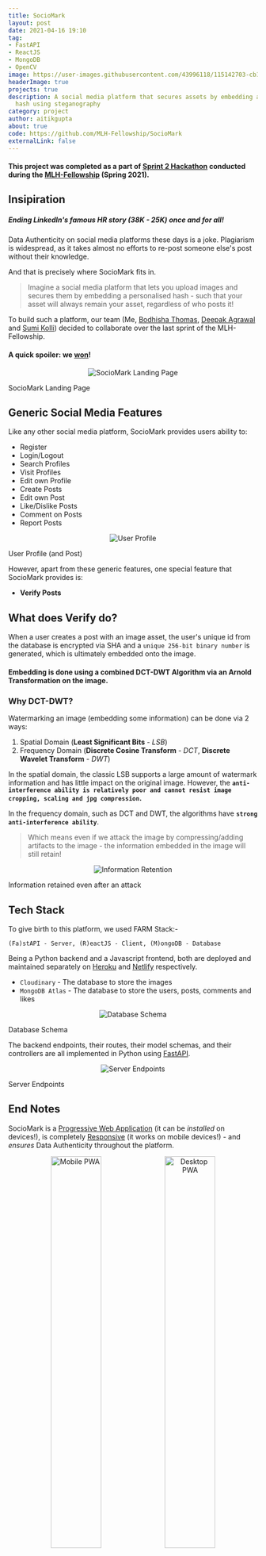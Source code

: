 ```yaml
---
title: SocioMark
layout: post
date: 2021-04-16 19:10
tag:
- FastAPI
- ReactJS
- MongoDB
- OpenCV
image: https://user-images.githubusercontent.com/43996118/115142703-cb1e5780-a060-11eb-8d85-79b35ee889a2.png
headerImage: true
projects: true
description: A social media platform that secures assets by embedding a personalised
  hash using steganography
category: project
author: aitikgupta
about: true
code: https://github.com/MLH-Fellowship/SocioMark
externalLink: false
---
```


#### This project was completed as a part of [Sprint 2 Hackathon](https://fellowship-explorer-2-batch-2.devpost.com/) conducted during the [MLH-Fellowship](http://fellowship.mlh.io/) (Spring 2021).
## Insipiration
##### Ending LinkedIn's famous HR story (38K - 25K) once and for all!
Data Authenticity on social media platforms these days is a joke. Plagiarism is widespread, as it takes almost no efforts to re-post someone else's post without their knowledge.

And that is precisely where SocioMark fits in.

> Imagine a social media platform that lets you upload images and secures them by embedding a personalised hash - such that your asset will always remain your asset, regardless of who posts it!

To build such a platform, our team (Me, [Bodhisha Thomas](https://github.com/bodhisha), [Deepak Agrawal](https://github.com/DebugAgrawal) and [Sumi Kolli](https://github.com/sgkolli535)) decided to collaborate over the last sprint of the MLH-Fellowship.
#### A quick spoiler: we [won](https://devpost.com/software/sociomark)!

<p align="center">
 <img alt="SocioMark Landing Page" src="https://challengepost-s3-challengepost.netdna-ssl.com/photos/production/software_photos/001/472/914/datas/gallery.jpg"/>
</p>
<figcaption>SocioMark Landing Page</figcaption>

## Generic Social Media Features
Like any other social media platform, SocioMark provides users ability to:
- Register
- Login/Logout
- Search Profiles
- Visit Profiles
- Edit own Profile
- Create Posts
- Edit own Post
- Like/Dislike Posts
- Comment on Posts
- Report Posts

<p align="center">
 <img alt="User Profile" src="https://challengepost-s3-challengepost.netdna-ssl.com/photos/production/software_photos/001/472/922/datas/gallery.jpg"/>
</p>
<figcaption>User Profile (and Post)</figcaption>

However, apart from these generic features, one special feature that SocioMark provides is:
- **Verify Posts**

## What does Verify do?
When a user creates a post with an image asset, the user's unique id from the database is encrypted via SHA and a `unique 256-bit binary number` is generated, which is ultimately embedded onto the image.

#### Embedding is done using a combined DCT-DWT Algorithm via an Arnold Transformation on the image. 

### Why DCT-DWT?
Watermarking an image (embedding some information) can be done via 2 ways:
1. Spatial Domain (**Least Significant Bits** - *LSB*)
2. Frequency Domain (**Discrete Cosine Transform** - *DCT*, **Discrete Wavelet Transform** - *DWT*)

In the spatial domain, the classic LSB supports a large amount of watermark information and has little impact on the original image. However, the **`anti-interference ability is relatively poor and cannot resist image cropping, scaling and jpg compression`.**

In the frequency domain, such as DCT and DWT, the algorithms have **`strong anti-interference ability`**.

> Which means even if we attack the image by compressing/adding artifacts to the image - the information embedded in the image will still retain!

<p align="center">
 <img alt="Information Retention" src="https://challengepost-s3-challengepost.netdna-ssl.com/photos/production/software_photos/001/472/915/datas/gallery.jpg"/>
</p>
<figcaption>Information retained even after an attack</figcaption>

## Tech Stack
To give birth to this platform, we used FARM Stack:-

`(Fa)stAPI - Server, (R)eactJS - Client, (M)ongoDB - Database`

Being a Python backend and a Javascript frontend, both are deployed and maintained separately
on [Heroku](http://sociomark-backend.herokuapp.com/) and [Netlify](https://sociomark.netlify.app/) respectively.

- `Cloudinary` - The database to store the images
- `MongoDB Atlas` - The database to store the users, posts, comments and likes 

<p align="center">
 <img alt="Database Schema" src="https://user-images.githubusercontent.com/43996118/113485308-74dedf80-94ca-11eb-859d-baf1858d743f.png"/>
</p>
<figcaption>Database Schema</figcaption>

The backend endpoints, their routes, their model schemas, and their controllers are all implemented in Python using [FastAPI](https://fastapi.tiangolo.com/).

<p align="center">
 <img alt="Server Endpoints" src="https://user-images.githubusercontent.com/43996118/113442161-2fa8a800-940d-11eb-8e3c-87d1184a9f8e.png"/>
</p>
<figcaption>Server Endpoints</figcaption>

## End Notes
SocioMark is a <ins>Progressive Web Application</ins> (it can be *installed* on devices!), is completely <ins>Responsive</ins> (it works on mobile devices!) - and *ensures* Data Authenticity throughout the platform.

<p align="center">
  <img alt="Mobile PWA" src="https://user-images.githubusercontent.com/34866653/114988100-8dc89700-9eb3-11eb-892a-217aa0b5622c.jpg" width="45%">
  <img alt="Desktop PWA" src="https://user-images.githubusercontent.com/34866653/114988153-a0db6700-9eb3-11eb-81d8-1a84eae83aa3.png" width="45%">
</p>
<figcaption>PWA Setup (Mobile/Desktop)</figcaption>

## Roadmap/Code/Documentation
With more than ~60 closed Pull Requests and ~70 closed Issues across 4 core developers and 5 contributors, the repository is open sourced at MLH-Fellowship's [GitHub](https://github.com/MLH-Fellowship/SocioMark).
